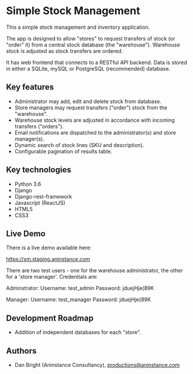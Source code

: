# Simple Stock Management

This a simple stock management and inventory application. 

The app is designed to allow "stores" to request transfers of stock (or "order" it) from a central stock database (the "warehouse"). Warehouse stock is adjusted as stock transfers are ordered.

It has web frontend that connects to a RESTful API backend. Data is stored in either a SQLite, mySQL or PostgreSQL (recommended) database.

## Key features

- Administrator may add, edit and delete stock from database.
- Store managers may request transfers ("order") stock from the "warehouse".
- Warehouse stock levels are adjusted in accordance with incoming transfers ("orders").
- Email notifications are dispatched to the administrator(s) and store manager(s).
- Dynamic search of stock lines (SKU and description).
- Configurable pagination of results table.

## Key technologies

- Python 3.6
- Django
- Django-rest-framework
- Javascript (ReactJS)
- HTML5
- CSS3

## Live Demo

There is a live demo available here:

https://sm.staging.aninstance.com

There are two test users - one for the warehouse administrator, the other for a 'store manager'. Credentials are:

Adminstrator:
Username: test_admin
Password: jduejHje(89K

Manager:
Username: test_manager
Password: jduejHje(89K

## Development Roadmap

- Addition of independent databases for each "store". 

## Authors
- Dan Bright (Aninstance Consultancy), productions@aninstance.com
